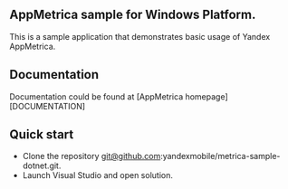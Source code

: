## AppMetrica sample for Windows Platform.

This is a sample application that demonstrates basic usage of Yandex AppMetrica.

## Documentation
Documentation could be found at [AppMetrica homepage] [DOCUMENTATION]

## Quick start

* Clone the repository git@github.com:yandexmobile/metrica-sample-dotnet.git.
* Launch Visual Studio and open solution.
